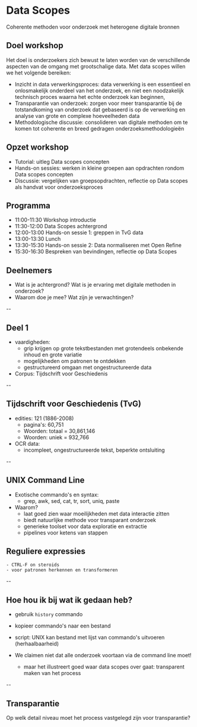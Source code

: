 # Data Scopes

Coherente methoden voor onderzoek met heterogene digitale bronnen

## Doel workshop

Het doel is onderzoekers zich bewust te laten worden van de verschillende aspecten van de omgang met grootschalige data. Met data scopes willen we het volgende bereiken:

- Inzicht in data verwerkingsproces: data verwerking is een essentieel en onlosmakelijk onderdeel van het onderzoek, en niet een noodzakelijk technisch proces waarna het echte onderzoek kan beginnen,
- Transparantie van onderzoek: zorgen voor meer transparantie bij de totstandkoming van onderzoek dat gebaseerd is op de verwerking en analyse van grote en complexe hoeveelheden data
- Methodologische discussie: consolideren van digitale methoden om te komen tot coherente en breed gedragen onderzoeksmethodologieën

## Opzet workshop

+ Tutorial: uitleg Data scopes concepten
+ Hands-on sessies: werken in kleine groepen aan opdrachten rondom Data scopes concepten
+ Discussie: vergelijken van groepsopdrachten, reflectie op Data scopes als handvat voor onderzoeksproces

## Programma

+ 11:00-11:30 Workshop introductie
+ 11:30-12:00 Data Scopes achtergrond
+ 12:00-13:00 Hands-on sessie 1: greppen in TvG data
+ 13:00-13:30 Lunch
+ 13:30-15:30 Hands-on sessie 2: Data normaliseren met Open Refine
+ 15:30-16:30 Bespreken van bevindingen, reflectie op Data Scopes

## Deelnemers

- Wat is je achtergrond? Wat is je ervaring met digitale methoden in onderzoek?
- Waarom doe je mee? Wat zijn je verwachtingen?


--

## Deel 1
- vaardigheden:
    - grip krijgen op grote tekstbestanden met grotendeels onbekende inhoud en grote variatie
    - mogelijkheden om patronen te ontdekken
    - gestructureerd omgaan met ongestructureerde data
- Corpus: Tijdschrift voor Geschiedenis


--

## Tijdschrift voor Geschiedenis (TvG)

- edities: 121 (1886-2008)
    - pagina's: 60,751
    - Woorden: totaal = 30,861,146
    - Woorden: uniek = 932,766
- OCR data:
    - incompleet, ongestructureerde tekst, beperkte ontsluiting

--

## UNIX Command Line

- Exotische commando's en syntax:
    - grep, awk, sed, cat, tr, sort, uniq, paste
- Waarom?
    - laat goed zien waar moeilijkheden met data interactie zitten
    - biedt natuurlijke methode voor transparant onderzoek
    - generieke toolset voor data exploratie en extractie
    - pipelines voor ketens van stappen


## Reguliere expressies 
    - CTRL-F on steroids
    - voor patronen herkennen en transformeren

--

## Hoe hou ik bij wat ik gedaan heb?

- gebruik `history` commando
- kopieer commando's naar een bestand
- script: UNIX kan bestand met lijst van commando's uitvoeren (herhaalbaarheid)

- We claimen niet dat alle onderzoek voortaan via de command line moet!
    - maar het illustreert goed waar data scopes over gaat: transparent maken van het process

--

## Transparantie

Op welk detail niveau moet het process vastgelegd zijn voor transparantie?



